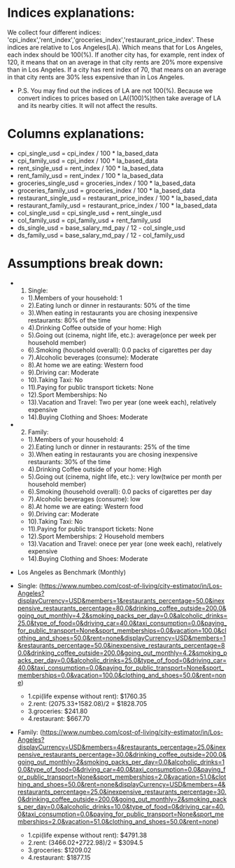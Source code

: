 # Indices explanations:
We collect four different indices: 'cpi_index','rent_index','groceries_index','restaurant_price_index'.
These indices are relative to Los Angeles(LA). Which means that for Los Angeles, each index should be 100(%). 
If another city has, for example, rent index of 120, 
it means that on an average in that city rents are 20% more expensive than in Los Angeles. 
If a city has rent index of 70, that means on an average in that city rents are 30% less expensive than in Los Angeles.
* P.S. You may find out the indices of LA are not 100(%). Because we convert indices to prices based on LA((100)%)then take average of LA and its nearby cities. It will not affect the results.
     
# Columns explanations:
* cpi_single_usd = cpi_index / 100 * la_based_data
* cpi_family_usd = cpi_index / 100 * la_based_data
* rent_single_usd = rent_index / 100 * la_based_data
* rent_family_usd = rent_index / 100 * la_based_data
* groceries_single_usd = groceries_index / 100 * la_based_data
* groceries_family_usd = groceries_index / 100 * la_based_data
* restaurant_single_usd = restaurant_price_index / 100 * la_based_data
* restaurant_family_usd = restaurant_price_index / 100 * la_based_data
* col_single_usd = cpi_single_usd + rent_single_usd
* col_family_usd = cpi_family_usd + rent_family_usd
* ds_single_usd = base_salary_md_pay / 12 - col_single_usd
* ds_family_usd = base_salary_md_pay / 12 - col_family_usd

# Assumptions break down:
* 1. Single:
  * 1).Members of your household: 1
  * 2).Eating lunch or dinner in restaurants: 50% of the time
  * 3).When eating in restaurants you are chosing inexpensive restaurants: 80% of the time
  * 4).Drinking Coffee outside of your home: High
  * 5).Going out (cinema, night life, etc.): average(once per week per household member)
  * 6).Smoking (household overall):  0.0 packs of cigarettes per day
  * 7).Alcoholic beverages (consume): Moderate
  * 8).At home we are eating: Western food
  * 9).Driving car: Moderate
  * 10).Taking Taxi: No
  * 11).Paying for public transport tickets: None
  * 12).Sport Memberships: No
  * 13).Vacation and Travel:  Two per year (one week each), relatively expensive
  * 14).Buying Clothing and Shoes: Moderate 

* 2. Family:
  * 1).Members of your household: 4
  * 2).Eating lunch or dinner in restaurants: 25% of the time
  * 3).When eating in restaurants you are chosing inexpensive restaurants: 30% of the time
  * 4).Drinking Coffee outside of your home: High
  * 5).Going out (cinema, night life, etc.): very low(twice per month per household member)
  * 6).Smoking (household overall):  0.0 packs of cigarettes per day
  * 7).Alcoholic beverages (consume): low
  * 8).At home we are eating: Western food
  * 9).Driving car: Moderate
  * 10).Taking Taxi: No
  * 11).Paying for public transport tickets: None
  * 12).Sport Memberships: 2 Household members
  * 13).Vacation and Travel:  onece per year (one week each), relatively expensive
  * 14).Buying Clothing and Shoes: Moderate 


* Los Angeles as Benchmark (Monthly)
* Single: (https://www.numbeo.com/cost-of-living/city-estimator/in/Los-Angeles?displayCurrency=USD&members=1&restaurants_percentage=50.0&inexpensive_restaurants_percentage=80.0&drinking_coffee_outside=200.0&going_out_monthly=4.2&smoking_packs_per_day=0.0&alcoholic_drinks=25.0&type_of_food=0&driving_car=40.0&taxi_consumption=0.0&paying_for_public_transport=None&sport_memberships=0.0&vacation=100.0&clothing_and_shoes=50.0&rent=none&displayCurrency=USD&members=1&restaurants_percentage=50.0&inexpensive_restaurants_percentage=80.0&drinking_coffee_outside=200.0&going_out_monthly=4.2&smoking_packs_per_day=0.0&alcoholic_drinks=25.0&type_of_food=0&driving_car=40.0&taxi_consumption=0.0&paying_for_public_transport=None&sport_memberships=0.0&vacation=100.0&clothing_and_shoes=50.0&rent=none)
  * 1.cpi(life expense without rent): $1760.35
  * 2.rent: (2075.33+1582.08)/2 = $1828.705
  * 3.groceries: $241.80
  * 4.restaurant: $667.70

* Family: (https://www.numbeo.com/cost-of-living/city-estimator/in/Los-Angeles?displayCurrency=USD&members=4&restaurants_percentage=25.0&inexpensive_restaurants_percentage=30.0&drinking_coffee_outside=200.0&going_out_monthly=2&smoking_packs_per_day=0.0&alcoholic_drinks=10.0&type_of_food=0&driving_car=40.0&taxi_consumption=0.0&paying_for_public_transport=None&sport_memberships=2.0&vacation=51.0&clothing_and_shoes=50.0&rent=none&displayCurrency=USD&members=4&restaurants_percentage=25.0&inexpensive_restaurants_percentage=30.0&drinking_coffee_outside=200.0&going_out_monthly=2&smoking_packs_per_day=0.0&alcoholic_drinks=10.0&type_of_food=0&driving_car=40.0&taxi_consumption=0.0&paying_for_public_transport=None&sport_memberships=2.0&vacation=51.0&clothing_and_shoes=50.0&rent=none)
  * 1.cpi(life expense without rent): $4791.38
  * 2.rent: (3466.02+2722.98)/2 = $3094.5
  * 3.groceries: $1209.02
  * 4.restaurant: $1877.15
